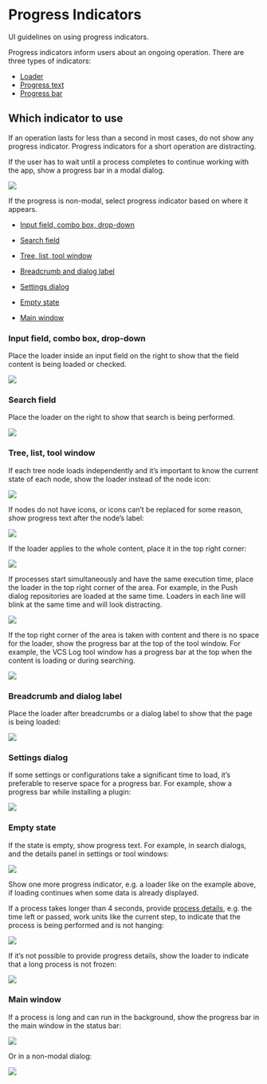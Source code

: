 <!-- Copyright 2000-2024 JetBrains s.r.o. and contributors. Use of this source code is governed by the Apache 2.0 license. -->

# Progress Indicators

<link-summary>UI guidelines on using progress indicators.</link-summary>

Progress indicators inform users about an ongoing operation. There are three types of indicators:

* [Loader](loader.md)
* [Progress text](progress_text.md)
* [Progress bar](progress_bar.md)


## Which indicator to use

If an operation lasts for less than a second in most cases, do not show any progress indicator. Progress indicators for a short operation are distracting.

If the user has to wait until a process completes to continue working with the app, show a progress bar in a modal dialog.

![](progress_dialog.png)

If the progress is non-modal, select progress indicator based on where it appears.

* [Input field, combo box, drop-down](#input-field-combo-box-drop-down)

* [Search field](#search-field)

* [Tree, list, tool window](#tree-list-tool-window)

* [Breadcrumb and dialog label](#breadcrumb-and-dialog-label)

* [Settings dialog](#settings-dialog)

* [Empty state](#empty-state)

* [Main window](#main-window)

### Input field, combo box, drop-down

Place the loader inside an input field on the right to show that the field content is being loaded or checked.

![](combo_box_loader.png)

### Search field

Place the loader on the right to show that search is being performed.

![](search_field_loader.png)

### Tree, list, tool window

If each tree node loads independently and it’s important to know the current state of each node, show the loader instead of the node icon:

![](tree_loader_icon.png)

If nodes do not have icons, or icons can’t be replaced for some reason, show progress text after the node’s label:

![](tree_text.png)

If the loader applies to the whole content, place it in the top right corner:

![](tree_loader_corner.png)

If processes start simultaneously and have the same execution time, place the loader in the top right corner of the area.
For example, in the <control>Push</control> dialog repositories are loaded at the same time.
Loaders in each line will blink at the same time and will look distracting.

![](tree_loader_push.png)

If the top right corner of the area is taken with content and there is no space for the loader, show the progress bar at the top of the tool window.
For example, the VCS Log tool window has a progress bar at the top when the content is loading or during searching.

![](progress_tool_window.png)

### Breadcrumb and dialog label

Place the loader after breadcrumbs or a dialog label to show that the page is being loaded:

![](breadcrumb_loader.png)


### Settings dialog

If some settings or configurations take a significant time to load, it’s preferable to reserve space for a progress bar.
For example, show a progress bar while installing a plugin:

![](settings_loader.png)


### Empty state
If the state is empty, show progress text. For example, in search dialogs, and the details panel in settings or tool windows:

![](empty_state_text.png)

Show one more progress indicator, e.g. a loader like on the example above, if loading continues when some data is already displayed.

If a process takes longer than 4 seconds, provide [process details](progress_text.md#details), e.g. the time left or passed, work units
like the current step, to indicate that the process is being performed and is not hanging:

![](empty_state_details.png)

If it’s not possible to provide progress details, show the loader to indicate that a long process is not frozen:

![](empty_state_loader.png)


### Main window

If a process is long and can run in the background, show the progress bar in the main window in the status bar:

![](status_bar_progress.png)

Or in a non-modal dialog:

![](tasks_dialog.png)
